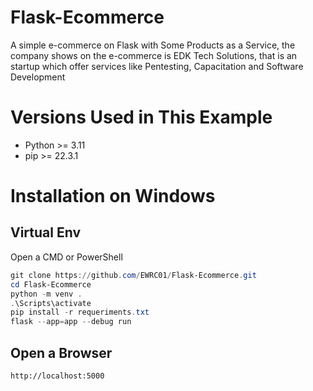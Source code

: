 # Flask-Ecommerce

A simple e-commerce on Flask with Some Products as a Service, the company shows on the e-commerce is EDK Tech Solutions, that is an startup which offer services like Pentesting, Capacitation and
Software Development

# Versions Used in This Example

- Python >= 3.11
- pip >= 22.3.1

# Installation on Windows

## Virtual Env 

Open a CMD or PowerShell

```powershell
git clone https://github.com/EWRC01/Flask-Ecommerce.git
cd Flask-Ecommerce
python -m venv .
.\Scripts\activate
pip install -r requeriments.txt
flask --app=app --debug run
```
## Open a Browser 

```
http://localhost:5000
```

